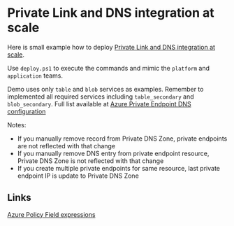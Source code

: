 # Private Link and DNS integration at scale

Here is small example how to deploy
[Private Link and DNS integration at scale](https://docs.microsoft.com/en-us/azure/cloud-adoption-framework/ready/azure-best-practices/private-link-and-dns-integration-at-scale).

Use `deploy.ps1` to execute the commands and mimic the `platform` and `application` teams.

Demo uses only `table` and `blob` services as examples. Remember to implemented
all required services including `table_secondary` and `blob_secondary`. 
Full list available at
[Azure Private Endpoint DNS configuration](https://docs.microsoft.com/en-us/azure/private-link/private-endpoint-dns#azure-services-dns-zone-configuration)

Notes:

- If you manually remove record from Private DNS Zone, private endpoints are not reflected with that change
- If you manually remove DNS entry from private endpoint resource, Private DNS Zone is not reflected with that change
- If you create multiple private endpoints for same resource, last private endpoint IP is update to Private DNS Zone

## Links

[Azure Policy Field expressions](https://docs.microsoft.com/en-us/azure/governance/policy/concepts/definition-structure#fields)
